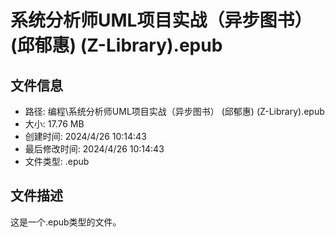 ﻿# 系统分析师UML项目实战（异步图书） (邱郁惠) (Z-Library).epub

## 文件信息
- 路径: 编程\系统分析师UML项目实战（异步图书） (邱郁惠) (Z-Library).epub
- 大小: 17.76 MB
- 创建时间: 2024/4/26 10:14:43
- 最后修改时间: 2024/4/26 10:14:43
- 文件类型: .epub

## 文件描述
这是一个.epub类型的文件。

